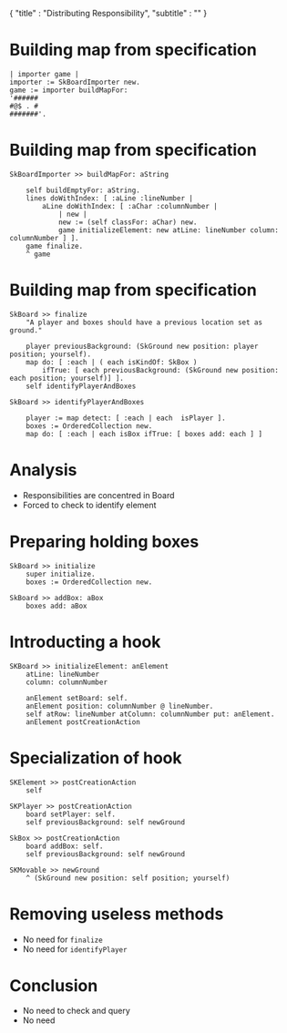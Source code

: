 {
"title" : "Distributing Responsibility",
"subtitle" : ""
}

# Building map from specification

```
| importer game |
importer := SkBoardImporter new. 
game := importer buildMapFor: 
'######
#@$ . #
#######'.
```

# Building map from specification

```
SkBoardImporter >> buildMapFor: aString

	self buildEmptyFor: aString.
	lines doWithIndex: [ :aLine :lineNumber |
		aLine doWithIndex: [ :aChar :columnNumber |
			| new | 
			new := (self classFor: aChar) new.
			game initializeElement: new atLine: lineNumber column: columnNumber ] ].
	game finalize.
	^ game
```

# Building map from specification

```
SkBoard >> finalize
	"A player and boxes should have a previous location set as ground."

	player previousBackground: (SkGround new position: player position; yourself).
	map do: [ :each | ( each isKindOf: SkBox )
		ifTrue: [ each previousBackground: (SkGround new position: each position; yourself)] ].
	self identifyPlayerAndBoxes
```

```
SkBoard >> identifyPlayerAndBoxes

	player := map detect: [ :each | each  isPlayer ].
	boxes := OrderedCollection new.
	map do: [ :each | each isBox ifTrue: [ boxes add: each ] ]
```

# Analysis
- Responsibilities are concentred in Board
- Forced to check to identify element

# Preparing holding boxes

```
SkBoard >> initialize
	super initialize.
	boxes := OrderedCollection new. 
	
SkBoard >> addBox: aBox
	boxes add: aBox	
```

# Introducting a hook

```
SKBoard >> initializeElement: anElement 
	atLine: lineNumber 
	column: columnNumber
	
	anElement setBoard: self.
	anElement position: columnNumber @ lineNumber.
	self atRow: lineNumber atColumn: columnNumber put: anElement.
	anElement postCreationAction
```

# Specialization of hook

```
SKElement >> postCreationAction
	self
```

```
SKPlayer >> postCreationAction 
	board setPlayer: self.
	self previousBackground: self newGround
```

```
SkBox >> postCreationAction 
	board addBox: self.
	self previousBackground: self newGround
```

```
SKMovable >> newGround
	^ (SkGround new position: self position; yourself)
```

#  Removing useless methods
- No need for `finalize`
- No need for `identifyPlayer`

# Conclusion
- No need to check and query
- No need 
